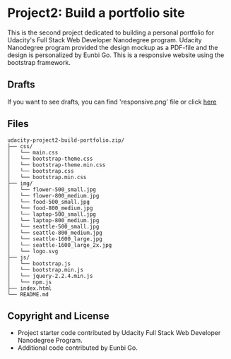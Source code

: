 # Project2: Build a portfolio site

This is the second project dedicated to building a personal portfolio for Udacity's Full Stack Web Developer Nanodegree program. Udacity Nanodegree program provided the design mockup as a PDF-file and the design is personalized by Eunbi Go. This is a responsive website using the bootstrap framework.

## Drafts
If you want to see drafts, you can find 'responsive.png' file or click [here](https://github.com/eunbigo91/project2-build-portfolio/blob/master/responsive.png)

## Files
```
udacity-project2-build-portfolio.zip/
├── css/
│   └── main.css
│   └── bootstrap-theme.css
│   └── bootstrap-theme.min.css
│   └── bootstrap.css
│   └── bootstrap.min.css
├── img/
│   └── flower-500_small.jpg
│   └── flower-800_medium.jpg
│   └── food-500_small.jpg
│   └── food-800_medium.jpg
│   └── laptop-500_small.jpg
│   └── laptop-800_medium.jpg
│   └── seattle-500_small.jpg
│   └── seattle-800_medium.jpg
│   └── seattle-1600_large.jpg
│   └── seattle-1600_large_2x.jpg
│   └── logo.svg
├── js/
│   └── bootstrap.js
│   └── bootstrap.min.js
│   └── jquery-2.2.4.min.js
│   └── npm.js
├── index.html
└── README.md
```

## Copyright and License
- Project starter code contributed by Udacity Full Stack Web Developer Nanodegree Program.
- Additional code contributed by Eunbi Go.

